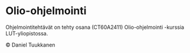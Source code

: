 # Olio-ohjelmointi
Ohjelmointitehtävät on tehty osana (CT60A2411) Olio-ohjelmointi -kurssia LUT-yliopistossa.

© Daniel Tuukkanen
